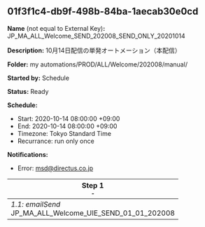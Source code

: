 ## 01f3f1c4-db9f-498b-84ba-1aecab30e0cd

**Name** (not equal to External Key)**:** JP_MA_ALL_Welcome_SEND_202008_SEND_ONLY_20201014

**Description:** 10月14日配信の単発オートメーション（本配信）

**Folder:** my automations/PROD/ALL/Welcome/202008/manual/

**Started by:** Schedule

**Status:** Ready

**Schedule:**

* Start: 2020-10-14 08:00:00 +09:00
* End: 2020-10-14 08:00:00 +09:00
* Timezone: Tokyo Standard Time
* Recurrance: run only once

**Notifications:**

* Error: msd@directus.co.jp

| Step 1<br>_<small>-</small>_ |
| --- |
| _1.1: emailSend_<br>JP_MA_ALL_Welcome_UIE_SEND_01_01_202008 |
